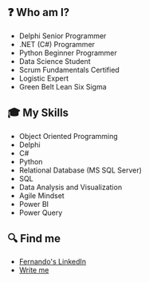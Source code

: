 ## :question: Who am I?
- Delphi Senior Programmer
- .NET (C#) Programmer
- Python Beginner Programmer
- Data Science Student
- Scrum Fundamentals Certified 
- Logistic Expert
- Green Belt Lean Six Sigma

## :mortar_board: My Skills
- Object Oriented Programming
- Delphi
- C#
- Python
- Relational Database (MS SQL Server)
- SQL
- Data Analysis and Visualization
- Agile Mindset
- Power BI
- Power Query

## :mag: Find me
- [Fernando's LinkedIn](https://www.linkedin.com/in/fernando-nappe-4130084b/)
- [Write me](fernando.nappe@gmail.com)

<!---
fernando-nappe/fernando-nappe is a ✨ special ✨ repository because its `README.md` (this file) appears on your GitHub profile.
You can click the Preview link to take a look at your changes.
--->
